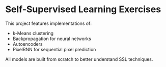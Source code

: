 # Self-Supervised Learning Exercises

This project features implementations of:

- k-Means clustering
- Backpropagation for neural networks
- Autoencoders
- PixelRNN for sequential pixel prediction

All models are built from scratch to better understand SSL techniques.
